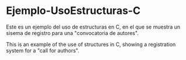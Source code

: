 # Ejemplo-UsoEstructuras-C
Este es un ejemplo del uso de estructuras en C, en el que se muestra un sisema de registro para una "convocatoria de autores".

This is an example of the use of structures in C, showing a registration system for a "call for authors".
